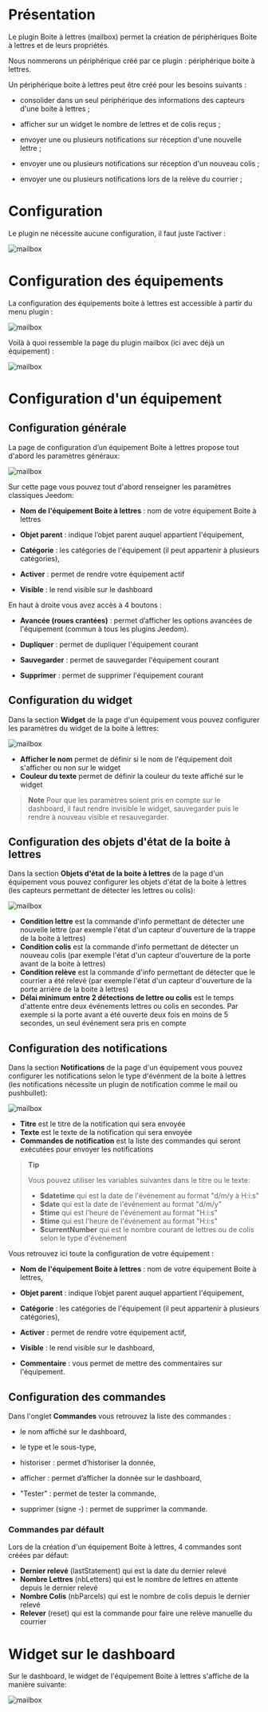 # Présentation

Le plugin Boite à lettres (mailbox) permet la création de périphériques Boite à lettres
et de leurs propriétés.

Nous nommerons un périphérique créé par ce plugin : périphérique boite à lettres.

Un périphérique boite à lettres peut être créé pour les besoins suivants :

-   consolider dans un seul périphérique des informations des capteurs d'une boite à lettres ;

-   afficher sur un widget le nombre de lettres et de colis reçus ;

-   envoyer une ou plusieurs notifications sur réception d'une nouvelle lettre ;

-   envoyer une ou plusieurs notifications sur réception d'un nouveau colis ;

-   envoyer une ou plusieurs notifications lors de la relève du courrier ;




# Configuration

Le plugin ne nécessite aucune configuration, il faut juste l’activer :

![mailbox](../images/mailbox1.png)




# Configuration des équipements

La configuration des équipements boite à lettres est accessible à partir du
menu plugin :

![mailbox](../images/mailbox2.png)

Voilà à quoi ressemble la page du plugin mailbox (ici avec déjà un
équipement) :

![mailbox](../images/mailbox3.png)

# Configuration d'un équipement

## Configuration générale
La page de configuration d’un équipement Boite à lettres propose tout d'abord les paramètres généraux:

![mailbox](../images/mailbox4.png)

Sur cette page vous pouvez tout d'abord renseigner les paramètres classiques Jeedom:
-   **Nom de l'équipement Boite à lettres** : nom de votre équipement Boite à lettres

-   **Objet parent** : indique l’objet parent auquel appartient
    l'équipement,

-   **Catégorie** : les catégories de l'équipement (il peut appartenir à
    plusieurs catégories),

-   **Activer** : permet de rendre votre équipement actif

-   **Visible** : le rend visible sur le dashboard

En haut à droite vous avez accès à 4 boutons :

-   **Avancée (roues crantées)** : permet d’afficher les options
    avancées de l'équipement (commun à tous les plugins Jeedom).
    
-   **Dupliquer** : permet de dupliquer l'équipement courant

-   **Sauvegarder** : permet de sauvegarder l'équipement courant

-   **Supprimer** : permet de supprimer l'équipement courant

## Configuration du widget

Dans la section **Widget** de la page d'un équipement vous pouvez configurer les paramètres du widget de la boite à lettres:

![mailbox](../images/mailbox7.png)

- **Afficher le nom** permet de définir si le nom de l'équipement doit s'afficher ou non sur le widget
- **Couleur du texte** permet de définir la couleur du texte affiché sur le widget

> **Note**
> Pour que les paramètres soient pris en compte sur le dashboard, il faut rendre invisible le widget, sauvegarder puis
le rendre à nouveau visible et resauvegarder.

## Configuration des objets d'état de la boite à lettres

Dans la section **Objets d'état de la boite à lettres** de la page d'un équipement vous pouvez configurer les objets d'état de la boite à lettres (les capteurs permettant de détecter les lettres ou colis):

![mailbox](../images/mailbox5.png)

- **Condition lettre** est la commande d'info permettant de détecter une nouvelle lettre (par exemple l'état d'un capteur d'ouverture de la trappe de la boite à lettres)
- **Condition colis** est la commande d'info permettant de détecter un nouveau colis (par exemple l'état d'un capteur d'ouverture de la porte avant de la boite à lettres)
- **Condition relève** est la commande d'info permettant de détecter que le courrier a été relevé (par exemple l'état d'un capteur d'ouverture de la porte arrière de la boite à lettres)
- **Délai minimum entre 2 détections de lettre ou colis** est le temps d'attente entre deux événements lettres ou colis en secondes. Par exemple si la porte avant a été ouverte deux fois en moins de 5 secondes, un seul événement sera pris en compte

## Configuration des notifications

Dans la section **Notifications** de la page d'un équipement vous pouvez configurer les notifications selon le type d'événment de la boite à lettres (les notifications nécessite un plugin de notification comme le mail ou pushbullet):

![mailbox](../images/mailbox6.png)

- **Titre** est le titre de la notification qui sera envoyée
- **Texte** est le texte de la notification qui sera envoyée
- **Commandes de notification** est la liste des commandes qui seront exécutées pour envoyer les notifications

> **Tip**
>
>Vous pouvez utiliser les variables suivantes dans le titre ou le texte:
> - **$datetime** qui est la date de l'événement au format "d/m/y à H:i:s"
> - **$date** qui est la date de l'événement au format "d/m/y"
> - **$time** qui est l'heure de l'événement au format "H:i:s"
> - **$time** qui est l'heure de l'événement au format "H:i:s"
> - **$currentNumber** qui est le nombre courant de lettres ou de colis selon le type d'événement

Vous retrouvez ici toute la configuration de votre équipement :

-   **Nom de l'équipement Boite à lettres** : nom de votre équipement Boite à lettres,

-   **Objet parent** : indique l’objet parent auquel appartient
    l'équipement,

-   **Catégorie** : les catégories de l'équipement (il peut appartenir à
    plusieurs catégories),

-   **Activer** : permet de rendre votre équipement actif,

-   **Visible** : le rend visible sur le dashboard,

-   **Commentaire** : vous permet de mettre des commentaires sur
    l'équipement.

## Configuration des commandes

Dans l'onglet **Commandes** vous retrouvez la liste des commandes :

-   le nom affiché sur le dashboard,

-   le type et le sous-type,

-   historiser : permet d’historiser la donnée,

-   afficher : permet d’afficher la donnée sur le dashboard,

-   "Tester" : permet de tester la commande,

-   supprimer (signe -) : permet de supprimer la commande.

### Commandes par défault

Lors de la création d'un équipement Boite à lettres, 4 commandes sont créées par défaut:
- **Dernier relevé** (lastStatement) qui est la date du dernier relevé
- **Nombre Lettres** (nbLetters) qui est le nombre de lettres en attente depuis le dernier relevé
- **Nombre Colis** (nbParcels) qui est le nombre de colis depuis le dernier relevé
- **Relever** (reset) qui est la commande pour faire une relève manuelle du courrier

# Widget sur le dashboard

Sur le dashboard, le widget de l'équipement Boite à lettres s'affiche de la manière suivante:

![mailbox](../images/mailbox8.png)